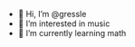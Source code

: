 - 👋 Hi, I’m @gressle
- 👀 I’m interested in music
- 🌱 I’m currently learning math



<!---
gressle/gressle is a ✨ special ✨ repository because its `README.md` (this file) appears on your GitHub profile.
You can click the Preview link to take a look at your changes.
--->
